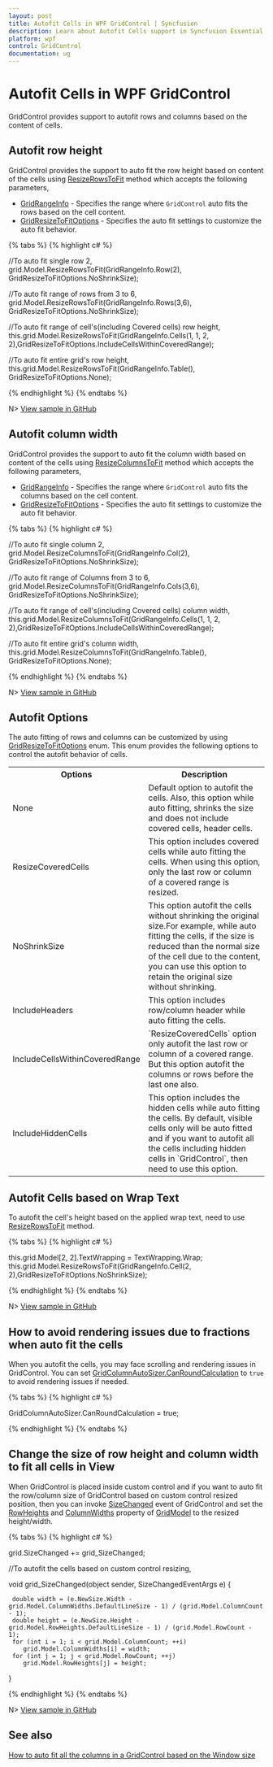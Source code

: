 ```yaml
---
layout: post
title: Autofit Cells in WPF GridControl | Syncfusion
description: Learn about Autofit Cells support in Syncfusion Essential Studio WPF GridControl, its elements and more details.
platform: wpf
control: GridControl
documentation: ug
---
```


# Autofit Cells in WPF GridControl

GridControl provides support to autofit rows and columns based on the content of cells.

## Autofit row height

GridControl provides the support to auto fit the row height based on content of the cells using [ResizeRowsToFit](https://help.syncfusion.com/cr/wpf/Syncfusion.Windows.Controls.Grid.GridModel.html#Syncfusion_Windows_Controls_Grid_GridModel_ResizeRowsToFit_Syncfusion_Windows_Controls_Grid_GridRangeInfo_Syncfusion_Windows_Controls_Grid_GridResizeToFitOptions_) method which accepts the following parameters,

* [GridRangeInfo](https://help.syncfusion.com/cr/wpf/Syncfusion.Windows.Controls.Grid.GridRangeInfo.html) - Specifies the range where `GridControl` auto fits the rows based on the cell content.
* [GridResizeToFitOptions](https://help.syncfusion.com/cr/wpf/Syncfusion.Windows.Controls.Grid.GridResizeToFitOptions.html) - Specifies the auto fit settings to customize the auto fit behavior.

{% tabs %}
{% highlight c# %}

//To auto fit single row 2,
grid.Model.ResizeRowsToFit(GridRangeInfo.Row(2), GridResizeToFitOptions.NoShrinkSize);

//To auto fit range of rows from 3 to 6,
grid.Model.ResizeRowsToFit(GridRangeInfo.Rows(3,6), GridResizeToFitOptions.NoShrinkSize);

//To auto fit range of cell's(including Covered cells) row height,
this.grid.Model.ResizeRowsToFit(GridRangeInfo.Cells(1, 1, 2, 2),GridResizeToFitOptions.IncludeCellsWithinCoveredRange);

//To auto fit entire grid's row height,
this.grid.Model.ResizeRowsToFit(GridRangeInfo.Table(), GridResizeToFitOptions.None);

{% endhighlight %}
{% endtabs %}

N> [View sample in GitHub](https://github.com/SyncfusionExamples/fit-the-column-width-and-row-height-based-on-content-size)

## Autofit column width

GridControl provides the support to auto fit the column width based on content of the cells using [ResizeColumnsToFit](https://help.syncfusion.com/cr/wpf/Syncfusion.Windows.Controls.Grid.GridModel.html#Syncfusion_Windows_Controls_Grid_GridModel_ResizeColumnsToFit_Syncfusion_Windows_Controls_Grid_GridRangeInfo_Syncfusion_Windows_Controls_Grid_GridResizeToFitOptions_) method which accepts the following parameters,

* [GridRangeInfo](https://help.syncfusion.com/cr/wpf/Syncfusion.Windows.Controls.Grid.GridRangeInfo.html) - Specifies the range where `GridControl` auto fits the columns based on the cell content.
* [GridResizeToFitOptions](https://help.syncfusion.com/cr/wpf/Syncfusion.Windows.Controls.Grid.GridResizeToFitOptions.html) - Specifies the auto fit settings to customize the auto fit behavior.

{% tabs %}
{% highlight c# %}

//To auto fit single column 2,
grid.Model.ResizeColumnsToFit(GridRangeInfo.Col(2), GridResizeToFitOptions.NoShrinkSize);

//To auto fit range of Columns from 3 to 6,
grid.Model.ResizeColumnsToFit(GridRangeInfo.Cols(3,6), GridResizeToFitOptions.NoShrinkSize);

//To auto fit range of cell's(including Covered cells) column width,
this.grid.Model.ResizeColumnsToFit(GridRangeInfo.Cells(1, 1, 2, 2),GridResizeToFitOptions.IncludeCellsWithinCoveredRange);

//To auto fit entire grid's column width,
this.grid.Model.ResizeColumnsToFit(GridRangeInfo.Table(), GridResizeToFitOptions.None);

{% endhighlight %}
{% endtabs %}

N> [View sample in GitHub](https://github.com/SyncfusionExamples/fit-the-column-width-and-row-height-based-on-content-size)

## Autofit Options

The auto fitting of rows and columns can be customized by using [GridResizeToFitOptions](https://help.syncfusion.com/cr/wpf/Syncfusion.Windows.Controls.Grid.GridResizeToFitOptions.html) enum. This enum provides the following options to control the autofit behavior of cells.

<table>
<tr>
<th>
Options</th><th>
Description</th></tr>
<tr>
<td>
None</td><td>
Default option to autofit the cells. Also, this option while auto fitting, shrinks the size and does not include covered cells, header cells.</td></tr>
<tr>
<td>
ResizeCoveredCells</td><td>
This option includes covered cells while auto fitting the cells. When using this option, only the last row or column 
of a covered range is resized. </td></tr>
<tr>
<td>
NoShrinkSize</td><td>
This option autofit the cells without shrinking the original size.For example, while auto fitting the cells, if the size is reduced than the normal size of the cell due to the content, you can use this option to retain the original size without shrinking. </td></tr>
<tr>
<td>
IncludeHeaders</td><td>
This option includes row/column header while auto fitting the cells.</td></tr>
<tr>
<td>
IncludeCellsWithinCoveredRange</td><td>
`ResizeCoveredCells` option only autofit the last row or column of a covered range. But this option
autofit the columns or rows before the last one also.</td></tr>
<tr>
<td>
IncludeHiddenCells</td><td>
This option includes the hidden cells while auto fitting the cells. By default, visible cells only will be auto fitted and if you want to autofit all the cells including hidden cells in `GridControl`, then need to use this option.</td></tr>
</table>

## Autofit Cells based on Wrap Text

To autofit the cell's height based on the applied wrap text, need to use [ResizeRowsToFit](https://help.syncfusion.com/cr/wpf/Syncfusion.Windows.Controls.Grid.GridModel.html#Syncfusion_Windows_Controls_Grid_GridModel_ResizeRowsToFit_Syncfusion_Windows_Controls_Grid_GridRangeInfo_Syncfusion_Windows_Controls_Grid_GridResizeToFitOptions_) method.

{% tabs %}
{% highlight c# %}

this.grid.Model[2, 2].TextWrapping = TextWrapping.Wrap;
this.grid.Model.ResizeRowsToFit(GridRangeInfo.Cell(2, 2),GridResizeToFitOptions.NoShrinkSize);

{% endhighlight %}
{% endtabs %}

N> [View sample in GitHub](https://github.com/SyncfusionExamples/fit-the-column-width-and-row-height-based-on-content-size)

## How to avoid rendering issues due to fractions when auto fit the cells

When you autofit the cells, you may face scrolling and rendering issues in GridControl. You can set [GridColumnAutoSizer.CanRoundCalculation](https://help.syncfusion.com/cr/wpf/Syncfusion.Windows.Controls.Grid.GridColumnAutoSizer.html#Syncfusion_Windows_Controls_Grid_GridColumnAutoSizer_CanRoundCalculation) to `true` to avoid rendering issues if needed.

{% tabs %}
{% highlight c# %}

GridColumnAutoSizer.CanRoundCalculation = true;

{% endhighlight %}
{% endtabs %}

## Change the size of row height and column width to fit all cells in View

 When GridControl is placed inside custom control and if you want to auto fit the row/column size of GridControl based on custom control resized position, then you can invoke [SizeChanged](https://docs.microsoft.com/en-us/dotnet/api/system.windows.forms.control.sizechanged?view=netframework-4.8) event of GridControl and set the [RowHeights](https://help.syncfusion.com/cr/wpf/Syncfusion.Windows.Controls.Grid.GridModel.html#Syncfusion_Windows_Controls_Grid_GridModel_RowHeights) and [ColumnWidths](https://help.syncfusion.com/cr/wpf/Syncfusion.Windows.Controls.Grid.GridModel.html#Syncfusion_Windows_Controls_Grid_GridModel_ColumnWidths) property of [GridModel](https://help.syncfusion.com/cr/wpf/Syncfusion.Windows.Controls.Grid.GridModel.html) to the resized height/width.

{% tabs %}
{% highlight c# %}

grid.SizeChanged += grid_SizeChanged;

//To autofit the cells based on custom control resizing,

void grid_SizeChanged(object sender, SizeChangedEventArgs e)
{
           
     double width = (e.NewSize.Width - grid.Model.ColumnWidths.DefaultLineSize - 1) / (grid.Model.ColumnCount - 1);
     double height = (e.NewSize.Height - grid.Model.RowHeights.DefaultLineSize - 1) / (grid.Model.RowCount - 1);
     for (int i = 1; i < grid.Model.ColumnCount; ++i)
        grid.Model.ColumnWidths[i] = width;
     for (int j = 1; j < grid.Model.RowCount; ++j)
        grid.Model.RowHeights[j] = height;
            
}

{% endhighlight %}
{% endtabs %}

N> [View sample in GitHub](https://github.com/SyncfusionExamples/fit-the-columns-and-rows-size-based-on-custom-control-size)


## See also

[How to auto fit all the columns in a GridControl based on the Window size](https://www.syncfusion.com/kb/7810)
